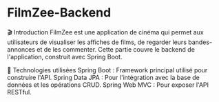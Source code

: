 # FilmZee-Backend
🎬 Introduction
FilmZee est une application de cinéma qui permet aux utilisateurs de visualiser les affiches de films, de regarder leurs bandes-annonces et de les commenter. Cette partie couvre le backend de l'application, construit avec Spring Boot.

🔧 Technologies utilisées
Spring Boot : Framework principal utilisé pour construire l'API.
Spring Data JPA : Pour l'intégration avec la base de données et les opérations CRUD.
Spring Web MVC : Pour exposer l'API RESTful.
